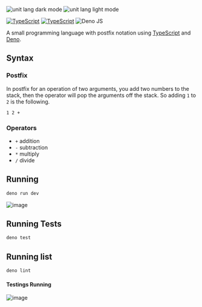 ![unit lang dark mode](https://github.com/user-attachments/assets/2feae9fc-35cc-4fc1-9e34-1f4cc85f5d61#gh-dark-mode-only)
![unit lang light mode](https://github.com/user-attachments/assets/2200f691-db60-4e06-832a-160bf62bde62#gh-light-mode-only)

[![TypeScript](https://img.shields.io/github/actions/workflow/status/jakeroggenbuck/unit-language/deno.yml?branch=main&style=for-the-badge)](https://github.com/JakeRoggenbuck/unit-language/actions)
[![TypeScript](https://img.shields.io/badge/typescript-%23007ACC.svg?style=for-the-badge&logo=typescript&logoColor=white)](https://github.com/JakeRoggenbuck?tab=repositories&q=&type=&language=typescript)
![Deno JS](https://img.shields.io/badge/deno%20js-000000?style=for-the-badge&logo=deno&logoColor=white)

A small programming language with postfix notation using [TypeScript](https://www.typescriptlang.org/) and [Deno](https://deno.com/).

## Syntax

### Postfix
In postfix for an operation of two arguments, you add two numbers to the stack, then the operator will pop the arguments off the stack. So adding `1` to `2` is the following.
```
1 2 +
```

### Operators
- `+` addition
- `-` subtraction
- `*` multiply
- `/` divide

## Running
```sh
deno run dev
```

![image](https://github.com/user-attachments/assets/dfc55adc-6edc-4fb6-b061-7bf36597abaa)

## Running Tests
```sh
deno test
```

## Running list
```sh
deno lint
```

#### Testings Running

![image](https://github.com/user-attachments/assets/9370b25e-6895-473b-8409-0900d81caab5)
